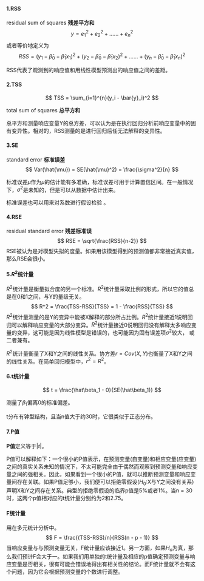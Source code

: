 #### 1.RSS

residual sum of squares **残差平方和**
$$
y = e^2_1 + e^2_2 + …… + e^2_n
$$
或者等价地定义为
$$
RSS = (y_1 - \hat\beta_0 - \hat\beta_1x_1)^2 + (y_2 - \hat\beta_0 - \hat\beta_1x_2)^2 + ……+(y_n - \hat\beta_0 - \hat\beta_1x_n)^2
$$


RSS代表了观测到的响应值和用线性模型预测出的响应值之间的差距。

#### 2.TSS

$$
TSS = \sum_{i=1}^{n}(y_i - \bar{y}_i)^2
$$

total sum of squares **总平方和**

总平方和测量响应变量Y的总方差，可以认为是在执行回归分析前响应变量中的固有变异性。相对的，RSS测量的是进行回归后任无法解释的变异性。

#### 3.SE

standard error **标准误差**
$$
Var(\hat{\mu}) = SE(\hat{\mu}^2) = \frac{\sigma^2}{n}
$$


标准误差$\hat{\mu}$作为$\mu$的估计能有多准确，标准误差可用于计算置信区间。在一般情况下，$\sigma^2$是未知的，但是可以从数据中估计出来。

标准误差也可以用来对系数进行假设检验 。



#### 4.RSE

residual standard error **残差标准误**
$$
RSE = \sqrt{\frac{RSS}{n-2}}
$$
RSE被认为是对模型失拟的度量。如果用该模型得到的预测值都非常接近真实值，那么RSE会很小。



#### 5.$R^2$统计量

$R^2$统计量是衡量拟合度的另一个标准。$R^2$统计量采取比例的形式，所以它的值总是在0和1之间，与Y的量级无关。
$$
R^2 = \frac{TSS-RSS}{TSS} = 1 - \frac{RSS}{TSS}
$$
$R^2$统计量测量的是Y的变异中能被X解释的部分所占比例。$R^2$统计量接近1说明回归可以解释响应变量的大部分变异。$R^2$统计量接近0说明回归没有解释太多响应变量的变异，这可能是因为线性模型是错误的，也可能因为固有误差项$\sigma^2$较大， 或二者兼有。

$R^2$统计量衡量了X和Y之间的线性关系。协方差$r = Cov(X,Y)$也衡量了X和Y之间的线性关系。在简单回归模型中，$r^2 = R^2$。



#### 6.t统计量

$$
t = \frac{\hat\beta_1 - 0}{SE(\hat\beta_1)}
$$

测量了$\beta_1$偏离0的标准偏差。

t分布有钟型结构，且当n值大于约30时，它很类似于正态分布。



#### 7.P值

**P值**定义等于$|t|$。

P值可以解释如下：一个很小的P值表示，在预测变量(自变量)和相应变量(应变量)之间的真实关系未知的情况下，不太可能完全由于偶然而观察到预测变量和响应变量之间的强相关。因此，如果看到一个很小的P值，就可以推断预测变量和响应变量间存在关联。如果P值足够小，我们便可以拒绝零假设($H_0$:X与Y之间没有关系)声明X和Y之间存在关系。典型的拒绝零假设的临界p值是5%或者1%。当n = 30时，这两个p值相对应的t统计量分别约为2和2.75。

#### F统计量

用在多元统计分析中。
$$
F = \frac{(TSS-RSS)/n}{RSS(n - p - 1)}
$$
当响应变量与与预测变量无关，F统计量应该接近1。另一方面，如果$H_a$为真，那么我们预计F会大于一。如果我们用单独的t统计量及相应的p值确定预测变量与响应变量是否相关，很有可能会错误地得出有相关性的结论。而F统计量就不会有这个问题，因为它会根据预测变量的个数进行调整。









